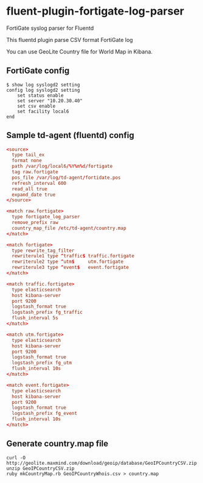 fluent-plugin-fortigate-log-parser
==================================

FortiGate syslog parser for Fluentd

This fluentd plugin parse CSV format FortiGate log

You can use GeoLite Country file for World Map in Kibana.

## FortiGate config

```
$ show log syslogd2 setting
config log syslogd2 setting
    set status enable
    set server "10.20.30.40"
    set csv enable
    set facility local6
end
```

## Sample td-agent (fluentd) config

```:td-agent.conf
<source>
  type tail_ex
  format none
  path /var/log/local6/%Y%m%d/fortigate
  tag raw.fortigate
  pos_file /var/log/td-agent/fortidate.pos
  refresh_interval 600
  read_all true
  expand_date true
</source>

<match raw.fortigate>
  type fortigate_log_parser
  remove_prefix raw
  country_map_file /etc/td-agent/country.map
</match>

<match fortigate>
  type rewrite_tag_filter
  rewriterule1 type ^traffic$ traffic.fortigate
  rewriterule2 type ^utm$     utm.fortigate
  rewriterule3 type ^event$   event.fortigate
</match>

<match traffic.fortigate>
  type elasticsearch
  host kibana-server
  port 9200
  logstash_format true
  logstash_prefix fg_traffic
  flush_interval 5s
</match>

<match utm.fortigate>
  type elasticsearch
  host kibana-server
  port 9200
  logstash_format true
  logstash_prefix fg_utm
  flush_interval 10s
</match>

<match event.fortigate>
  type elasticsearch
  host kibana-server
  port 9200
  logstash_format true
  logstash_prefix fg_event
  flush_interval 10s
</match>
```

## Generate country.map file

```
curl -O http://geolite.maxmind.com/download/geoip/database/GeoIPCountryCSV.zip
unzip GeoIPCountryCSV.zip
ruby mkCountryMap.rb GeoIPCountryWhois.csv > country.map
```

